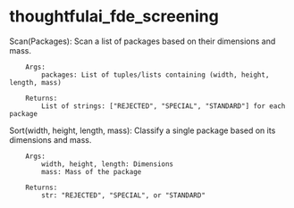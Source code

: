 # thoughtfulai_fde_screening

Scan(Packages):
    Scan a list of packages based on their dimensions and mass.

        Args:
            packages: List of tuples/lists containing (width, height, length, mass)
        
        Returns:
            List of strings: ["REJECTED", "SPECIAL", "STANDARD"] for each package


Sort(width, height, length, mass):
    Classify a single package based on its dimensions and mass.
        
        Args:
            width, height, length: Dimensions
            mass: Mass of the package
        
        Returns:
            str: "REJECTED", "SPECIAL", or "STANDARD"
